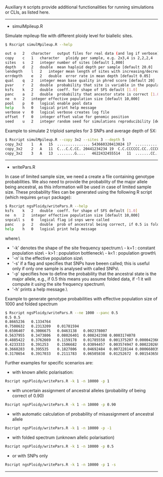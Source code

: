 
Auxiliary `R` scripts provide additional functionalities for running simulations or CLIs, as listed here.

----------------------------------------------------------------------------------

- simulMpileup.R

Simulate mpileup file with different ploidy level for biallelic sites.

```bash
$ Rscript simulMpileup.R --help

out	o	2	character	output files for real data (and log if verbose), (mpileup is in stdout)
copy	c	1	character	ploidy per sample, e.g. 2x3,4 is 2,2,2,4
sites	s	2	integer	number of sites [default 1,000]
depth	d	2	double	mean haploid depth per sample [default 20.0]
lendepth	l	2	integer	mean length of sites with increasing/decreasing depth [default 0, disabled]
errdepth	e	2	double	error rate in mean depth [default 0.05]
qual	q	2	integer	mean base quality in phred score [default 20]
pvar	r	2	double	probability that site is variable in the population [1.0]
ksfs	k	2	double	coeff. for shape of SFS default [1.0]
panc	a	2	double	probability that ancestor state is correct [1.0]
ne	n	2	integer	effective population size [default 10,000]
pool	p	0	logical	enable pool data
help	h	0	logical	print help message
verbose	v	0	logical	verbose creates log file
offset	f	0	integer	offset value for genomic position
seed	u	2	integer	random seed for simulations reproducibility [default 180218]
```

Example to simulate 2 triploid samples for 3 SNPs and average depth of 5X:
```bash
$ Rscript simulMpileup.R --copy 3x2 --sites 3 --depth 5
copy_3x2	1	A	15	...............	543660320413024	17	.................	25234321684322154
copy_3x2	2	A	11	C...C.C.CC.	20441234234	19	C.C.CCCCCC.CC..CCCC	3262424423354344545
copy_3x2	3	A	13	........G....	4622432455514	11	.......CC..	42234625112
```


----------------------------------------------------------------------------------------

- writePars.R

In case of limited sample size, we need a create a file containing genotype probabilities.
We also need to provide the probability of the major allele being ancestral, as this information will be used in case of limited sample size.
These probability files can be generated using the following R script (which requires `getopt` package):

```bash
$ Rscript ngsPloidy/writePars.R --help
ksfs	k	2	double	coeff. for shape of SFS default [1.0]
ne	n	2	integer	effective population size [default 10,000]
snpcall	s	0	logical	flag id snps were called
panc	p	2	double	prob of ancestral being correct, if 0.5 is folded [default], if<0 compute
help	h	0	logical	print help message
```

where:\\
* '-k' denotes the shape of the site frequency spectrum:\\
        - k=1 : constant population size\\
        - k>1 : population bottleneck\\
        - k<1 : population growth\\
* '-n' is the effective population size\\
* '-s' if a flag and specifies that SNPs have beeen called; this is useful only if only one sample is analysed with called SNPs\\
* '-p' specifies how to define the probability that the ancestral state is the major allele, e.g., if 0.5 this means you assume folded data, if -1 it will compute it using the site frequency spectrum\\
* '-h' prints a help message.\\

Example to generate genotype probabilities with effective population size of 1000 and folded spectrum
```bash
$ Rscript ngsPloidy/writePars.R --ne 1000 --panc 0.5
0.5	0.5
0.8665236	0.1334764
0.7508632	0.2313209	0.01781594
0.6506407	0.3006675	0.0463138	0.002378007
0.5637955	0.3473806	0.08026401	0.008242398	0.0003174078
0.4885422	0.3762669	0.1159178	0.01785558	0.001375207	0.00004236644
0.4233333	0.391253	0.1506682	0.03094457	0.003574947	0.0002202691	0.000005654918
0.3668283	0.395535	0.1827806	0.04692484	0.007228144	0.0006680394	0.00003430084	0.0000007547979
0.3178654	0.3917033	0.2111783	0.06505838	0.01252672	0.001543658	0.00011889	0.000005232402	0.0000001007477
```

Further examples for specific scenarios are:
* with known allelic polarisation:
```bash
Rscript ngsPloidy/writePars.R -k 1 -n 10000 -p 1
```
* with uncertain assignment of ancestral alleles (probability of being correct of 0.90)
```bash
Rscript ngsPloidy/writePars.R -k 1 -n 10000 -p 0.90
```
* with automatic calculation of probability of misassignment of ancestral allele
```bash
Rscript ngsPloidy/writePars.R -k 1 -n 10000 -p -1
```
* with folded spectrum (unknown allelic polarisation)
```bash
Rscript ngsPloidy/writePars.R -k 1 -n 10000 -p 0.5
```
* or with SNPs only
```bash
Rscript ngsPloidy/writePars.R -k 1 -n 10000 -p 1 -s
```

-------------------------------------------------------------------------------------------------




